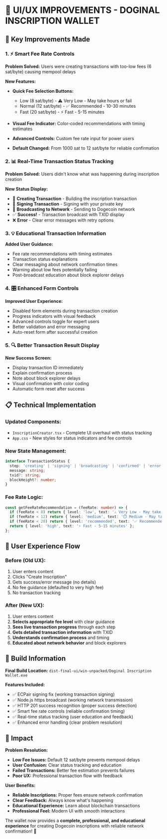 # 🎨 UI/UX IMPROVEMENTS - DOGINAL INSCRIPTION WALLET

## 🎯 Key Improvements Made

### 1. ⚡ Smart Fee Rate Controls
**Problem Solved:** Users were creating transactions with too-low fees (6 sat/byte) causing mempool delays

**New Features:**
- **Quick Fee Selection Buttons:**
  - Low (8 sat/byte) - ⚠️ Very Low - May take hours or fail
  - Normal (12 sat/byte) - ✅ Recommended - 10-30 minutes  
  - Fast (20 sat/byte) - ⚡ Fast - 5-15 minutes

- **Visual Fee Indicator:** Color-coded recommendations with timing estimates
- **Advanced Controls:** Custom fee rate input for power users
- **Default Changed:** From 1000 sat to 12 sat/byte for reliable confirmation

### 2. 📊 Real-Time Transaction Status Tracking
**Problem Solved:** Users didn't know what was happening during inscription creation

**New Status Display:**
- 🔄 **Creating Transaction** - Building the inscription transaction
- 🔐 **Signing Transaction** - Signing with your private key  
- 📡 **Broadcasting to Network** - Sending to Dogecoin network
- ✅ **Success!** - Transaction broadcast with TXID display
- ❌ **Error** - Clear error messages with retry options

### 3. 💡 Educational Transaction Information
**Added User Guidance:**
- Fee rate recommendations with timing estimates
- Transaction status explanations
- Clear messaging about network confirmation times
- Warning about low fees potentially failing
- Post-broadcast education about block explorer delays

### 4. 🎛️ Enhanced Form Controls
**Improved User Experience:**
- Disabled form elements during transaction creation
- Progress indicators with visual feedback
- Advanced controls toggle for expert users
- Better validation and error messaging
- Auto-reset form after successful creation

### 5. 🔍 Better Transaction Result Display
**New Success Screen:**
- Display transaction ID immediately
- Explain confirmation process  
- Note about block explorer delays
- Visual confirmation with color coding
- Automatic form reset after success

## 📋 Technical Implementation

### Updated Components:
- `InscriptionCreator.tsx` - Complete UI overhaul with status tracking
- `App.css` - New styles for status indicators and fee controls

### New State Management:
```typescript
interface TransactionStatus {
  step: 'creating' | 'signing' | 'broadcasting' | 'confirmed' | 'error';
  message: string;
  txid?: string;
  blockHeight?: number;
}
```

### Fee Rate Logic:
```typescript
const getFeeRateRecommendation = (feeRate: number) => {
  if (feeRate < 8) return { level: 'low', text: '⚠️ Very Low - May take hours or fail' };
  if (feeRate < 12) return { level: 'medium', text: '⏱️ Medium - May take 30-60 minutes' };
  if (feeRate < 20) return { level: 'recommended', text: '✅ Recommended - 10-30 minutes' };
  return { level: 'high', text: '⚡ Fast - 5-15 minutes' };
};
```

## 🎊 User Experience Flow

### Before (Old UX):
1. User enters content
2. Clicks "Create Inscription" 
3. Gets success/error message (no details)
4. No fee guidance (defaulted to very high fee)
5. No transaction tracking

### After (New UX):
1. User enters content
2. **Selects appropriate fee level** with clear guidance
3. **Sees live transaction progress** through each step
4. **Gets detailed transaction information** with TXID
5. **Understands confirmation process** and timing
6. **Educated about network behavior** and block explorers

## 🔧 Build Information

**Final Build Location:** `dist-final-ui/win-unpacked/Doginal Inscription Wallet.exe`

**Features Included:**
- ✅ ECPair signing fix (working transaction signing)
- ✅ Node.js https broadcast (working network transmission)
- ✅ HTTP 201 success recognition (proper success detection)
- ✅ Smart fee rate controls (reliable confirmation timing)
- ✅ Real-time status tracking (user education and feedback)
- ✅ Enhanced error handling (clear problem resolution)

## 🎯 Impact

**Problem Resolution:**
- **Low Fee Issues:** Default 12 sat/byte prevents mempool delays
- **User Confusion:** Clear status tracking and education
- **Failed Transactions:** Better fee estimation prevents failures  
- **Poor UX:** Professional transaction flow with feedback

**User Benefits:**
- **Reliable Inscriptions:** Proper fees ensure network confirmation
- **Clear Feedback:** Always know what's happening
- **Educational Experience:** Learn about blockchain transactions
- **Professional Feel:** Modern UI with smooth interactions

The wallet now provides a **complete, professional, and educational experience** for creating Dogecoin inscriptions with reliable network confirmation! 🚀
